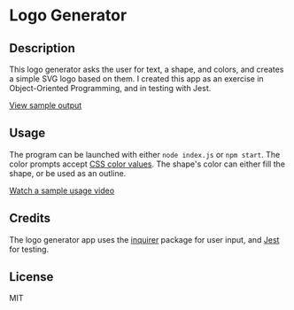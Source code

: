 # Logo Generator

## Description
This logo generator asks the user for text, a shape, and colors, and creates a simple SVG logo
based on them.  I created this app as an exercise in Object-Oriented Programming, and in testing
with Jest.

[View sample output](./logo.svg)

## Usage
The program can be launched with either `node index.js` or `npm start`.  The color prompts accept
[CSS color values](https://developer.mozilla.org/en-US/docs/Web/CSS/color_value).  The shape's color
can either fill the shape, or be used as an outline.

[Watch a sample usage video](https://drive.google.com/file/d/1fzW6CEKMQ4CqQw8rGQxIJ_VVs1jLQxZE/view)

## Credits
The logo generator app uses the [inquirer](https://www.npmjs.com/package/inquirer/v/8.2.4) package
for user input, and [Jest](https://www.npmjs.com/package/jest/v/29.5.0) for testing.

## License
MIT